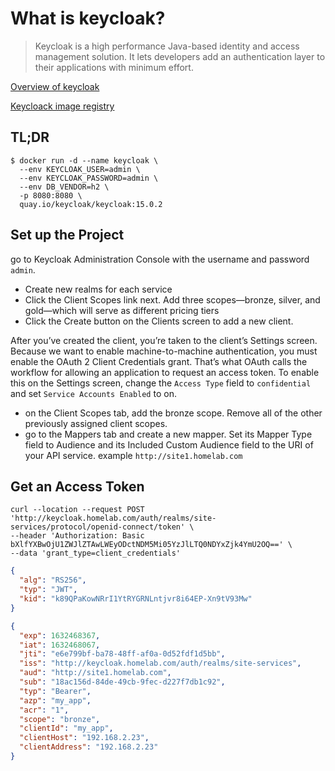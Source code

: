# What is keycloak?

> Keycloak is a high performance Java-based identity and access management solution. It lets developers add an authentication layer to their applications with minimum effort.

[Overview of keycloak](https://www.keycloak.org)

[Keycloack image registry](https://quay.io/repository/keycloak/keycloak)

## TL;DR

```console
$ docker run -d --name keycloak \
  --env KEYCLOAK_USER=admin \
  --env KEYCLOAK_PASSWORD=admin \
  --env DB_VENDOR=h2 \
  -p 8080:8080 \
  quay.io/keycloak/keycloak:15.0.2
```

## Set up the Project

go to Keycloak Administration Console with the username and password `admin`.

- Create new realms for each service
- Click the Client Scopes link next. Add three scopes—bronze, silver, and gold—which will serve as different pricing tiers
- Click the Create button on the Clients screen to add a new client.  

After you’ve created the client, you’re taken to the client’s Settings screen. Because we want to enable machine-to-machine authentication, you must enable the OAuth 2 Client Credentials grant. That’s what OAuth calls the workflow for allowing an application to request an access token. To enable this on the Settings screen, change the `Access Type` field to `confidential` and set `Service Accounts Enabled` to on.

- on the Client Scopes tab, add the bronze scope. Remove all of the other previously assigned client scopes.
- go to the Mappers tab and create a new mapper. Set its Mapper Type field to Audience and its Included Custom Audience field to the URI of your API service. example `http://site1.homelab.com`

## Get an Access Token

```console
curl --location --request POST 'http://keycloak.homelab.com/auth/realms/site-services/protocol/openid-connect/token' \
--header 'Authorization: Basic bXlfYXBwOjU1ZWJlZTAwLWEyODctNDM5Mi05YzJlLTQ0NDYxZjk4YmU2OQ==' \
--data 'grant_type=client_credentials'
```



```json
{
  "alg": "RS256",
  "typ": "JWT",
  "kid": "k89QPaKowNRrI1YtRYGRNLntjvr8i64EP-Xn9tV93Mw"
}
```

```json
{
  "exp": 1632468367,
  "iat": 1632468067,
  "jti": "e6e799bf-ba78-48ff-af0a-0d52fdf1d5bb",
  "iss": "http://keycloak.homelab.com/auth/realms/site-services",
  "aud": "http://site1.homelab.com",
  "sub": "18ac156d-84de-49cb-9fec-d227f7db1c92",
  "typ": "Bearer",
  "azp": "my_app",
  "acr": "1",
  "scope": "bronze",
  "clientId": "my_app",
  "clientHost": "192.168.2.23",
  "clientAddress": "192.168.2.23"
}
```